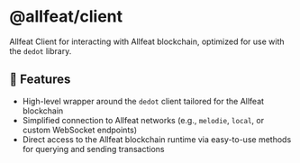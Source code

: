 # @allfeat/client

Allfeat Client for interacting with Allfeat blockchain, optimized for use with the `dedot` library.

## 🚀 Features

- High-level wrapper around the `dedot` client tailored for the Allfeat blockchain
- Simplified connection to Allfeat networks (e.g., `melodie`, `local`, or custom WebSocket endpoints)
- Direct access to the Allfeat blockchain runtime via easy-to-use methods for querying and sending transactions
